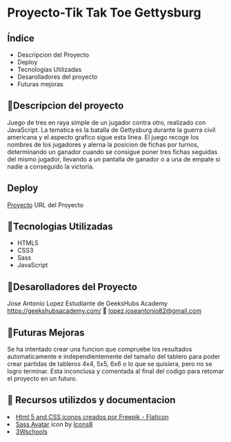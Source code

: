 # Proyecto-Tik Tak Toe Gettysburg

## Índice

<ul>

<li>Descripcion del Proyecto</li>
<li>Deploy</li>
<li>Tecnologias Utilizadas</li>
<li>Desarolladores del proyecto</li>
<li>Futuras mejoras</li>
</ul>

## :blue_book:Descripcion del proyecto

Juego de tres en raya simple de un jugador contra otro, realizado con JavaScript. La tematica es la batalla de Gettysburg durante la guerra civil americana y el aspecto grafico sigue esta linea.
El juego recoge los nombres de los jugadores y alerna la posicion de fichas por turnos, determinando un ganador cuando se consigue poner tres fichas seguidas del mismo jugador, llevando a un pantalla de ganador o a una de empate si nadie a conseguido la victoria.

## Deploy

<div align:"center">
<a href="https://josejakkan.github.io/gettysburg/">Proyecto</a>
URL del Proyecto</a>
</div>

## :wrench:Tecnologias Utilizadas

<ul>
<li>HTML5</li>
<li>CSS3</li>
<li>Sass</li>
<li>JavaScript</li>
</ul>

## :koala:Desarolladores del Proyecto

Jose Antonio Lopez
Estudiante de GeeksHubs Academy https://geekshubsacademy.com/
:e-mail: lopez.joseantonio82@gmail.com

## :construction:Futuras Mejoras

Se ha intentado crear una funcion que compruebe los resultados automaticamente e independientemente del tamaño del tablero para poder crear partidas de tableros 4x4, 5x5, 6x6 o lo que se quisiera, pero no se logro terminar.
Esta inconclusa y comentada al final del codigo para retomar el proyecto en un futuro.

## :blue_book: Recursos utilizdos y documentacion

<li><a href="https://www.flaticon.es/iconos-gratis/html-5" title="html 5 iconos">Html 5 and CSS iconos creados por Freepik - Flaticon</a></li>
<li><a target="_blank" href="https://icons8.com/icon/vEiU8UeAmv0x/sass-avatar">Sass Avatar</a> icon by <a target="_blank" href="https://icons8.com">Icons8</a></li>
<li><a target="_blank" href="https://www.w3schools.com/html/">3Wschools</a></li>
